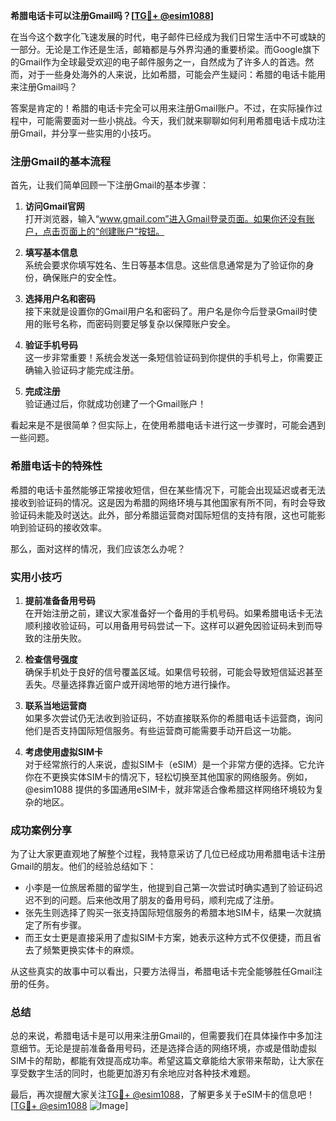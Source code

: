 **希腊电话卡可以注册Gmail吗？[[TG💪+ @esim1088](https://t.me/s/esim1088)]**

在当今这个数字化飞速发展的时代，电子邮件已经成为我们日常生活中不可或缺的一部分。无论是工作还是生活，邮箱都是与外界沟通的重要桥梁。而Google旗下的Gmail作为全球最受欢迎的电子邮件服务之一，自然成为了许多人的首选。然而，对于一些身处海外的人来说，比如希腊，可能会产生疑问：希腊的电话卡能用来注册Gmail吗？

答案是肯定的！希腊的电话卡完全可以用来注册Gmail账户。不过，在实际操作过程中，可能需要面对一些小挑战。今天，我们就来聊聊如何利用希腊电话卡成功注册Gmail，并分享一些实用的小技巧。

### 注册Gmail的基本流程

首先，让我们简单回顾一下注册Gmail的基本步骤：

1. **访问Gmail官网**  
   打开浏览器，输入“www.gmail.com”进入Gmail登录页面。如果你还没有账户，点击页面上的“创建账户”按钮。

2. **填写基本信息**  
   系统会要求你填写姓名、生日等基本信息。这些信息通常是为了验证你的身份，确保账户的安全性。

3. **选择用户名和密码**  
   接下来就是设置你的Gmail用户名和密码了。用户名是你今后登录Gmail时使用的账号名称，而密码则要足够复杂以保障账户安全。

4. **验证手机号码**  
   这一步非常重要！系统会发送一条短信验证码到你提供的手机号上，你需要正确输入验证码才能完成注册。

5. **完成注册**  
   验证通过后，你就成功创建了一个Gmail账户！

看起来是不是很简单？但实际上，在使用希腊电话卡进行这一步骤时，可能会遇到一些问题。

### 希腊电话卡的特殊性

希腊的电话卡虽然能够正常接收短信，但在某些情况下，可能会出现延迟或者无法接收到验证码的情况。这是因为希腊的网络环境与其他国家有所不同，有时会导致验证码未能及时送达。此外，部分希腊运营商对国际短信的支持有限，这也可能影响到验证码的接收效率。

那么，面对这样的情况，我们应该怎么办呢？

### 实用小技巧

1. **提前准备备用号码**  
   在开始注册之前，建议大家准备好一个备用的手机号码。如果希腊电话卡无法顺利接收验证码，可以用备用号码尝试一下。这样可以避免因验证码未到而导致的注册失败。

2. **检查信号强度**  
   确保手机处于良好的信号覆盖区域。如果信号较弱，可能会导致短信延迟甚至丢失。尽量选择靠近窗户或开阔地带的地方进行操作。

3. **联系当地运营商**  
   如果多次尝试仍无法收到验证码，不妨直接联系你的希腊电话卡运营商，询问他们是否支持国际短信服务。有些运营商可能需要手动开启这一功能。

4. **考虑使用虚拟SIM卡**  
   对于经常旅行的人来说，虚拟SIM卡（eSIM）是一个非常方便的选择。它允许你在不更换实体SIM卡的情况下，轻松切换至其他国家的网络服务。例如，@esim1088 提供的多国通用eSIM卡，就非常适合像希腊这样网络环境较为复杂的地区。

### 成功案例分享

为了让大家更直观地了解整个过程，我特意采访了几位已经成功用希腊电话卡注册Gmail的朋友。他们的经验总结如下：

- 小李是一位旅居希腊的留学生，他提到自己第一次尝试时确实遇到了验证码迟迟不到的问题。后来他改用了朋友的备用号码，顺利完成了注册。
- 张先生则选择了购买一张支持国际短信服务的希腊本地SIM卡，结果一次就搞定了所有步骤。
- 而王女士更是直接采用了虚拟SIM卡方案，她表示这种方式不仅便捷，而且省去了频繁更换实体卡的麻烦。

从这些真实的故事中可以看出，只要方法得当，希腊电话卡完全能够胜任Gmail注册的任务。

### 总结

总的来说，希腊电话卡是可以用来注册Gmail的，但需要我们在具体操作中多加注意细节。无论是提前准备备用号码，还是选择合适的网络环境，亦或是借助虚拟SIM卡的帮助，都能有效提高成功率。希望这篇文章能给大家带来帮助，让大家在享受数字生活的同时，也能更加游刃有余地应对各种技术难题。

最后，再次提醒大家关注[TG💪+ @esim1088](https://t.me/s/esim1088)，了解更多关于eSIM卡的信息吧！[[TG💪+ @esim1088](https://t.me/s/esim1088) ![Image](https://i.postimg.cc/4NQfJmqS/Snipaste-2025-05-13-00-14-12.png)]